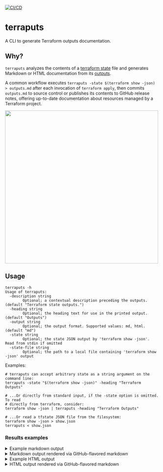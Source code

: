 [![CI/CD](https://github.com/mdb/terraputs/actions/workflows/main.yml/badge.svg)](https://github.com/mdb/terraputs/actions/workflows/main.yml)

# terraputs

A CLI to generate Terraform outputs documentation.

## Why?

`terraputs` analyzes the contents of a [terraform state](https://www.terraform.io/docs/language/state/index.html)
file and generates Markdown or HTML documentation from its [outputs](https://www.terraform.io/docs/language/values/outputs.html).

A common workflow executes `terraputs -state $(terraform show -json) > outputs.md`
after each invocation of `terraform apply`, then commits `outputs.md` to source
control or publishes its contents to GitHub release notes, offering up-to-date
documentation about resources managed by a Terraform project.

<a style="display: block;" href="https://asciinema.org/a/lFUVfdhes0i1cVbtFUvzwLMKd"><img style="width: 500px;" src="demo.svg"></a>

## Usage

```
terraputs -h
Usage of terraputs:
  -description string
        Optional; a contextual description preceding the outputs. (default "Terraform state outputs.")
  -heading string
        Optional; the heading text for use in the printed output. (default "Outputs")
  -output string
        Optional; the output format. Supported values: md, html. (default "md")
  -state string
        Optional; the state JSON output by 'terraform show -json'. Read from stdin if omitted
  -state-file string
        Optional; the path to a local file containing 'terraform show -json' output
```

Examples:

```
# terraputs can accept arbitrary state as a string argument on the command line:
terraputs -state "$(terraform show -json)" -heading "Terraform Outputs"

# ...Or directly from standard input, if the -state option is omitted. To read
# directly from terraform, consider:
terraform show -json | terraputs -heading "Terraform Outputs"

# ...Or read a tfstate JSON file from the filesystem:
terraform show -json > show.json
terraputs < show.json
```

### Results examples

<details>

<summary>Example markdown output</summary>

```
# Terraform Outputs

Terraform state outputs.

| Output | Value | Type
| --- | --- | --- |
| a_basic_map | map[foo:bar number:42] | map[string]interface {}
| a_list | [foo bar] | []interface {}
| a_nested_map | map[baz:map[bar:baz id:123] foo:bar number:42] | map[string]interface {}
| a_sensitive_value | sensitive; redacted | string
| a_string | foo | string
```

</details>

<details>

<summary>Markdown output rendered via GitHub-flavored markdown</summary>

# Terraform Outputs

Terraform state outputs.

| Output | Value | Type
| --- | --- | --- |
| a_basic_map | map[foo:bar number:42] | map[string]interface {}
| a_list | [foo bar] | []interface {}
| a_nested_map | map[baz:map[bar:baz id:123] foo:bar number:42] | map[string]interface {}
| a_sensitive_value | sensitive; redacted | string
| a_string | foo | string

</details>

<details>

<summary>Example HTML output</summary>

```html
<h2>Outputs</h2>
<p>Terraform state outputs.</p>
<table>
  <tr>
    <th>Output</th>
    <th>Value</th>
    <th>Type</th>
  </tr>

  <tr>
    <td>a_basic_map</td>
    <td><pre>{
  "foo": "bar",
  "number": 42
}</pre></td>
    <td>map[string]interface {}</td>
  </tr>

  <tr>
    <td>a_list</td>
    <td><pre>[
  "foo",
  "bar"
]</pre></td>
    <td>[]interface {}</td>
  </tr>

  <tr>
    <td>a_nested_map</td>
    <td><pre>{
  "baz": {
    "bar": "baz",
    "id": "123"
  },
  "foo": "bar",
  "number": 42
}</pre></td>
    <td>map[string]interface {}</td>
  </tr>

  <tr>
    <td>a_sensitive_value</td>
    <td><pre>sensitive; redacted</pre></td>
    <td>string</td>
  </tr>

  <tr>
    <td>a_string</td>
    <td><pre>"foo"</pre></td>
    <td>string</td>
  </tr>

</table>
```

</details>

<details>
<summary>HTML output rendered via GitHub-flavored markdown</summary>

<h2>Outputs</h2>
<p>Terraform state outputs.</p>
<table>
  <tr>
    <th>Output</th>
    <th>Value</th>
    <th>Type</th>
  </tr>

  <tr>
    <td>a_basic_map</td>
    <td><pre>{
  "foo": "bar",
  "number": 42
}</pre></td>
    <td>map[string]interface {}</td>
  </tr>

  <tr>
    <td>a_list</td>
    <td><pre>[
  "foo",
  "bar"
]</pre></td>
    <td>[]interface {}</td>
  </tr>

  <tr>
    <td>a_nested_map</td>
    <td><pre>{
  "baz": {
    "bar": "baz",
    "id": "123"
  },
  "foo": "bar",
  "number": 42
}</pre></td>
    <td>map[string]interface {}</td>
  </tr>

  <tr>
    <td>a_sensitive_value</td>
    <td><pre>sensitive; redacted</pre></td>
    <td>string</td>
  </tr>

  <tr>
    <td>a_string</td>
    <td><pre>"foo"</pre></td>
    <td>string</td>
  </tr>

</table>

</details>
